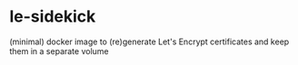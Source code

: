 # le-sidekick
(minimal) docker image to (re)generate Let's Encrypt certificates and keep them in a separate volume
